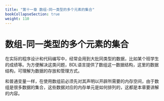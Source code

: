 ```yaml
---
title: "第十一章 数组-同一类型的多个元素的集合"
bookCollapseSection: true
weight: 110
---
```


# 数组-同一类型的多个元素的集合

在实际的程序设计和代码编写中，经常会用到大批同类型的数据，比如某个班学生的成绩等。为方便解决这类问题，BDL语言提供了数组这一数据结构，这里的数据结构，可理解为数据的存放和管理方式。

和普通变量一样，在使用数组前必须先对其声明以开辟所需要的内存空间，由于数组是很多数据的集合，这些数据对应的内存单元是如何排列的，这都是本章要讲解的内容。



